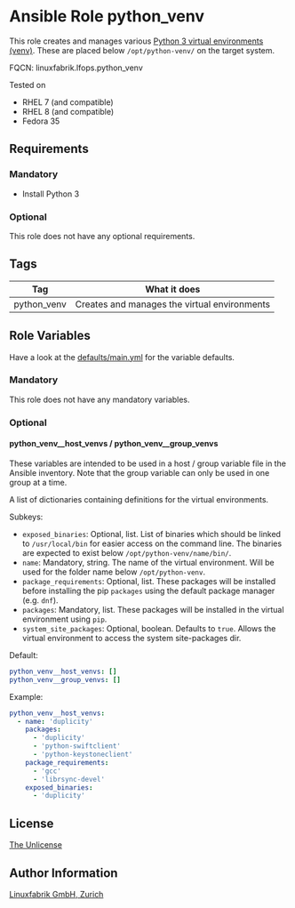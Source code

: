 # Ansible Role python_venv

This role creates and manages various [Python 3 virtual environments (venv)](https://docs.python.org/3/library/venv.html). These are placed below `/opt/python-venv/` on the target system.

FQCN: linuxfabrik.lfops.python_venv

Tested on

* RHEL 7 (and compatible)
* RHEL 8 (and compatible)
* Fedora 35


## Requirements

### Mandatory

* Install Python 3


### Optional

This role does not have any optional requirements.


## Tags

| Tag         | What it does                                 |
| ---         | ------------                                 |
| python_venv | Creates and manages the virtual environments |


## Role Variables

Have a look at the [defaults/main.yml](https://github.com/Linuxfabrik/lfops/blob/main/roles/python_venv/defaults/main.yml) for the variable defaults.


### Mandatory

This role does not have any mandatory variables.


### Optional

#### python_venv__host_venvs / python_venv__group_venvs

These variables are intended to be used in a host / group variable file in the Ansible inventory. Note that the group variable can only be used in one group at a time.

A list of dictionaries containing definitions for the virtual environments.

Subkeys:

* `exposed_binaries`: Optional, list. List of binaries which should be linked to `/usr/local/bin` for easier access on the command line. The binaries are expected to exist below `/opt/python-venv/name/bin/`.
* `name`: Mandatory, string. The name of the virtual environment. Will be used for the folder name below `/opt/python-venv`.
* `package_requirements`: Optional, list. These packages will be installed before installing the pip `packages` using the default package manager (e.g. `dnf`).
* `packages`: Mandatory, list. These packages will be installed in the virtual environment using `pip`.
* `system_site_packages`:  Optional, boolean. Defaults to `true`. Allows the virtual environment to access the system site-packages dir.

Default:
```yaml
python_venv__host_venvs: []
python_venv__group_venvs: []
```

Example:
```yaml
python_venv__host_venvs:
  - name: 'duplicity'
    packages:
      - 'duplicity'
      - 'python-swiftclient'
      - 'python-keystoneclient'
    package_requirements:
      - 'gcc'
      - 'librsync-devel'
    exposed_binaries:
      - 'duplicity'
```


## License

[The Unlicense](https://unlicense.org/)


## Author Information

[Linuxfabrik GmbH, Zurich](https://www.linuxfabrik.ch)
